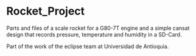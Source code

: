 # Rocket_Project
 Parts and files of a scale rocket for a G80-7T engine and a simple cansat design that records pressure, temperature and humidity in a SD-Card.

 Part of the work of the eclipse team at Universidad de Antioquia.
